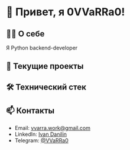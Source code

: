 # 👋 Привет, я 0VVaRRa0!

## 👨‍💻 О себе
Я Python backend-developer

## 🚀 Текущие проекты

## 🛠 Технический стек

## 📫 Контакты
- Email: vvarra.work@gmail.com
- LinkedIn: [Ivan Danilin](linkedin.com/in/vvarra/)
- Telegram: [@VVaRRa0](t.me/vvarra0)

